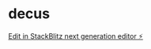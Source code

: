 # decus

[Edit in StackBlitz next generation editor ⚡️](https://stackblitz.com/~/github.com/RamaBas/decus)